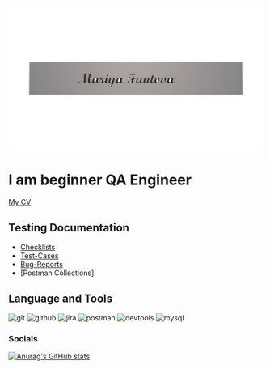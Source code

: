 ![Header](https://github.com/MariyaFuntova/MariyaFuntova/blob/main/assets/1.png)
# I am beginner QA Engineer

[My CV]()

## Testing Documentation
* [Checklists](https://github.com/MariyaFuntova/checklists.git)
* [Test-Cases](https://github.com/MariyaFuntova/test-cases.git)
* [Bug-Reports](https://github.com/MariyaFuntova/bug-reports.git)
* [Postman Collections]

## Language and Tools

![git](https://img.shields.io/badge/-git-090909?style=for-the-badge&logo=git)
![github](https://img.shields.io/badge/-github-090909?style=for-the-badge&logo=github)
![jira](https://img.shields.io/badge/-jira-090909?style=for-the-badge&logo=jira)
![postman](https://img.shields.io/badge/-postman-090909?style=for-the-badge&logo=postman)
![devtools](https://img.shields.io/badge/-devtools-090909?style=for-the-badge&logo=devtools)
![mysql](https://img.shields.io/badge/-mysql-090909?style=for-the-badge&logo=mysql)

### Socials



[![Anurag's GitHub stats](https://github-readme-stats.vercel.app/api?username=MariyaFuntova&show_icons=true)](https://github.com/anuraghazra/github-readme-stats)
